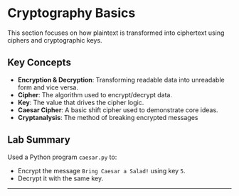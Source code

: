 # Cryptography Basics

This section focuses on how plaintext is transformed into ciphertext using ciphers and cryptographic keys.

##  Key Concepts
- **Encryption & Decryption**: Transforming readable data into unreadable form and vice versa.
- **Cipher**: The algorithm used to encrypt/decrypt data.
- **Key**: The value that drives the cipher logic.
- **Caesar Cipher**: A basic shift cipher used to demonstrate core ideas.
- **Cryptanalysis**: The method of breaking encrypted messages 

##  Lab Summary
Used a Python program `caesar.py` to:
- Encrypt the message `Bring Caesar a Salad!` using key `5`.
- Decrypt it with the same key.

---

